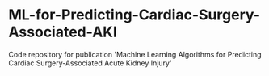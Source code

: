 # ML-for-Predicting-Cardiac-Surgery-Associated-AKI
Code repository for publication 'Machine Learning Algorithms for Predicting Cardiac Surgery-Associated Acute Kidney Injury'
